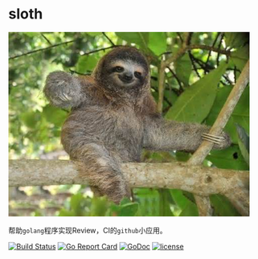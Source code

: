 # sloth

![](./sloth.jpg)

帮助`golang`程序实现Review，CI的`github`小应用。

[![Build Status](https://travis-ci.org/ckeyer/sloth.png?branch=master)](https://travis-ci.org/ckeyer/sloth)
[![Go Report Card](https://goreportcard.com/badge/github.com/ckeyer/sloth)](https://goreportcard.com/report/github.com/ckeyer/sloth)
[![GoDoc](https://godoc.org/github.com/ckeyer/sloth?status.png)](http://godoc.org/github.com/ckeyer/sloth)
[![license](https://img.shields.io/badge/license-GPL%20V3.0-blue.svg?maxAge=2592000)](https://github.com/ckeyer/sloth/blob/master/LICENSE)
